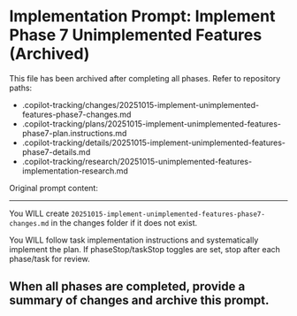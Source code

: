 <!-- Archived on completion of Phase 7 implementation. See changes log for details. -->
<!-- Source was .copilot-tracking/prompts/implement-implement-unimplemented-features-phase7.prompt.md -->
<!-- Keeping contents for traceability. -->
<!-- markdownlint-disable-file -->
# Implementation Prompt: Implement Phase 7 Unimplemented Features (Archived)

This file has been archived after completing all phases. Refer to repository paths:
- .copilot-tracking/changes/20251015-implement-unimplemented-features-phase7-changes.md
- .copilot-tracking/plans/20251015-implement-unimplemented-features-phase7-plan.instructions.md
- .copilot-tracking/details/20251015-implement-unimplemented-features-phase7-details.md
- .copilot-tracking/research/20251015-unimplemented-features-implementation-research.md

Original prompt content:

---
You WILL create `20251015-implement-unimplemented-features-phase7-changes.md` in the changes folder if it does not exist.

You WILL follow task implementation instructions and systematically implement the plan. If phaseStop/taskStop toggles are set, stop after each phase/task for review.

When all phases are completed, provide a summary of changes and archive this prompt.
---
